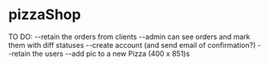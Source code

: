 # pizzaShop

TO DO: 
--retain the orders from clients
--admin can see orders and mark them with diff statuses
--create account (and send email of confirmation?)
--retain the users
--add pic to a new Pizza (400 x 851)s
